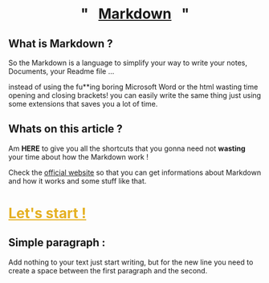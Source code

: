 <h1 align = "center" >"&nbsp;&nbsp;&nbsp;<u>Markdown</u>&nbsp;&nbsp;&nbsp;"</h1>

## What is Markdown ?

So the Markdown is a language to simplify your way to write your notes, Documents, your Readme file ... 

instead of using the fu**ing boring Microsoft Word or the html wasting time opening and closing brackets! you can easily write the same thing just using some extensions that saves you a lot of time. 

## Whats on this article ?

Am **HERE** to give you all the shortcuts that you gonna need not **wasting** your time about how the Markdown work !

Check the [official website](https://www.markdownguide.org/getting-started/) so that you can get informations about Markdown and how it works and some stuff like that. 

# <span style="color:#e5b022"><u>Let's start !</u></span>

## Simple paragraph : 

Add nothing to your text just start writing, but for the new line you need to create a space between the first paragraph and the second.
